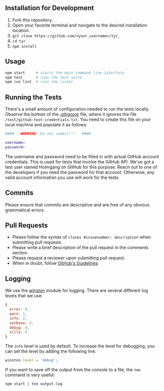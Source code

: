 ## Installation for Development

1. Fork this repository.
2. Open your favorite terminal and navigate to the desired installation location.
3. `git clone https://github.com/<your_username>/tyr`,
4. `cd tyr`
5. `npm install`


## Usage

```bash
npm start     # starts the main command line interface.
npm test      # runs the test suite
npm run lint  # runs the linter
```


## Running the Tests

There's a small amount of configuration needed to run the tests locally.
Observe the bottom of the [.gitignore](https://github.com/hammer-io/tyr/blob/master/.gitignore)
file, where it ignores the file `/test/github-test-credentials.txt`. You need to create this
file on your local machine and populate it as follows:

```bash
####   WARNING: Do not commit!!!   ####

username=
password=
```

The username and password need to be filled in with actual GitHub
account credentials. This is used for tests that involve the
GitHub API. We've got a test user named Holmgang on GitHub for
this purpose. Reach out to one of the developers if you need the
password for that account. Otherwise, any valid account information
you use will work for the tests.


## Commits

Please ensure that commits are descriptive and are free of any obvious grammatical errors.


## Pull Requests

* Please follow the syntax of `closes #issuenumber: description` when submitting pull requests.
* Please write a brief description of the pull request in the comments section
* Please request a reviewer upon submitting pull request.
* When in doubt, follow [GitHub's Guidelines](https://github.com/blog/1943-how-to-write-the-perfect-pull-request)


## Logging

We use the [winston](https://github.com/winstonjs/winston) module for
logging. There are several different log levels that we use:

```javascript
{ 
  error: 0, 
  warn: 1, 
  info: 2, 
  verbose: 3, 
  debug: 4, 
  silly: 5 
}
```

The `info` level is used by default. To increase the level for debugging, you can
set the level by adding the following line.

```javascript
winston.level = 'debug';
```

If you want to save off the output from the console to a file, the `tee` command is
very useful:

```bash
npm start | tee output.log
```

